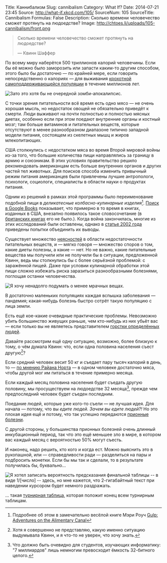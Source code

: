 Title: Каннибализм
Slug: cannibalism
Category: What If?
Date: 2014-07-21 23:45
Source: http://what-if.xkcd.com/105/
SourceNum: 105
SourceTitle: Cannibalism
Formulas: False
Description:  Сколько времени человечество сможет протянуть на людоедстве?
Image: http://chtoes.li/uploads/105-cannibalism/front.png

> Сколько времени человечество сможет протянуть на людоедстве?
>
> — Квинн Шаффер

По всему миру наберётся 500 триллионов калорий человечины. Если бы её можно было заморозить или запасти каким-то другим способом, этого было бы достаточно — по крайней мере, если говорить непосредственно о калориях — для выживания [крохотной самоподдерживающейся популяции](http://www.newscientist.com/article/dn1936-magic-number-for-space-pioneers-calculated.html#.U8a1mo2gFSE) в течение миллионов лет.

![](/uploads/105-cannibalism/proposal_ru.png "Зато это хотя бы не очередной зомби-апокалипсис.")

С точки зрения питательности всё время есть одно мясо — не очень хорошая мысль, но недостаток овощей не обязательно приведёт к смерти. Люди выживают на почти полностью и полностью мясных диетах, особенно если при этом поедают внутренние органы и костный мозг; там больше витаминов и питательных веществ, которые отсутствуют в менее разнообразном диапазоне типично западной модели питания, состоящем из скелетных мышц и жиров млекопитающих.

США столкнулись с недостатком мяса во время Второй мировой войны из-за того, что большие количества пищи направлялись за границу в армию и союзникам. В этих условиях правительство решило рекомендовать американцам есть больше внутренних органов и других частей тел животных. Для поисков способа изменить привычный режим питания американцев были привлечены лучшие антропологи, психологи, социологи, специалисты в области науки о продуктах питания.

Одним из решений в рамках этой программы было переименование подобной пищи в _деликатесные колбасно-кулинарные изделия_[^1]. [Поиск в Google Books](https://books.google.com/ngrams/graph?content=variety+meats&year_start=1800&year_end=2008&corpus=17&smoothing=3) показывает, что примерно в то время в книгах, изданных в США, внезапно появилось такое словосочетание (в [британских книгах](https://books.google.com/ngrams/graph?content=variety+meats&year_start=1800&year_end=2008&corpus=18&smoothing=3) его не было.). Когда война закончилась, многие из этих исследований были оставлены, однако в [статье 2002 года](https://books.google.com/ngrams/graph?content=variety+meats&year_start=1800&year_end=2008&corpus=15&smoothing=3) приведены попытки объединить их выводы.

[^1]: Подробнее об этом в замечательно весёлой книге Мэри Роуч [Gulp: Adventures on the Alimentary Canal](http://www.amazon.com/Gulp-Adventures-Alimentary-Mary-Roach/dp/0393081575)

Существует множество [неясностей](http://www.nature.com/news/nutrition-vitamins-on-trial-1.15459) в области недостаточности питательных веществ, и — мягко говоря — множество споров о том, какие диеты полезны, а какие — нет. Но не важно, какие питательные вещества мы получили или не получили бы в ситуации, предложенной Квинн, ведь мы столкнулись бы с более серьёзной проблемой: с заражённой пищей. Даже при условии кулинарной обработки этой пищи сложно избежать риска заразиться разнообразными болезнями, поглощая останки человечества.

![](/uploads/105-cannibalism/squirrel_ru.png "Я хочу ненадолго подумать о менее мрачных вещах.")

В достаточно маленьких популяциях каждая вспышка заболевания — пандемия; какая-нибудь болезнь быстро сотрёт такую популяцию с лица земли.

Есть ещё кое-какие очевидные практические проблемы. Невозможно убить большинство живущих раньше, чем кто-нибудь из них убьёт вас — если только вы не являетесь представителем [горстки определённых людей](https://ru.wikipedia.org/wiki/Ядерный_чемоданчик).

Давайте рассмотрим ещё одну ситуацию, возможно, более близкую к тому, о чём думала Квинн: что, если одна половина населения съест другую[^2]?

[^2]: Хотя я совершенно не представляю, какую именно ситуацию выдумывала Квинн, и я что-то не уверен, что хочу знать.

Если средний человек весит 50 кг и съедает пару тысяч калорий в день, то — [по мнению Райана Норта](http://www.topatoco.com/merchant.mvc?Screen=PROD&Store_Code=TO&Product_Code=QW-PERSON&Category_Code=QW) — в одном человеке достаточно мяса, чтобы другой мог им питаться в течение примерно месяца.

Если каждый месяц половина населения будет съедать другую половину, мы просуществуем на людоедстве 32 месяца[^3], прежде чем предпоследний человек будет съеден последним.

[^3]: Что должно быть очевидно для студентов, изучающих информатику: "7 миллиардов" лишь немногим превосходит ёмкость 32-битного целого.

Поедание людей, которые уже кого-то съели — не лучшая идея. Для начала — потому, что вы _едите людей. Зачем вы едите людей?!_ Но это плохая идея ещё и потому, что так успешно передаются [прионные болезни](http://www.cdc.gov/ncidod/dvrd/prions/).

С другой стороны, у большинства прионных болезней очень длинный инкубационный период, так что это ещё меньшее зло в мире, в котором вас каждый месяц с вероятностью 50% могут съесть.

И наконец, надо решить, кто кого и когда ест. Можно выяснить это в рукопашной, или — справедливости ради — разделиться на пары и подбросить монетки. Если бы мы так и сделали, то в результате получилась бы, буквально...

![](/uploads/105-cannibalism/bracket_ru.png "Я хотел записать вероятность предсказания финальной таблицы -- в виде 1/[число] -- здесь, но мне кажется, что 2-гигабайтный текст при наведении курсором будет немного раздражать.")

… такая [турнирная таблица](https://en.wikipedia.org/wiki/Bracket_(tournament)), которая положит конец всем турнирным таблицам.
